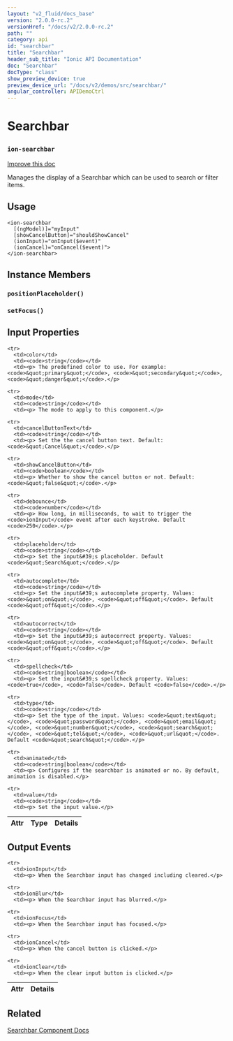 ```yaml
---
layout: "v2_fluid/docs_base"
version: "2.0.0-rc.2"
versionHref: "/docs/v2/2.0.0-rc.2"
path: ""
category: api
id: "searchbar"
title: "Searchbar"
header_sub_title: "Ionic API Documentation"
doc: "Searchbar"
docType: "class"
show_preview_device: true
preview_device_url: "/docs/v2/demos/src/searchbar/"
angular_controller: APIDemoCtrl 
---
```










<h1 class="api-title">
<a class="anchor" name="searchbar" href="#searchbar"></a>

Searchbar
<h3><code>ion-searchbar</code></h3>






</h1>

<a class="improve-v2-docs" href="http://github.com/driftyco/ionic/edit/master//Users/briandennis/Ionic/ionic/src/components/searchbar/searchbar.ts#L6">
Improve this doc
</a>






<p>Manages the display of a Searchbar which can be used to search or filter items.</p>




<!-- @usage tag -->

<h2><a class="anchor" name="usage" href="#usage"></a>Usage</h2>

<pre><code class="lang-html">&lt;ion-searchbar
  [(ngModel)]=&quot;myInput&quot;
  [showCancelButton]=&quot;shouldShowCancel&quot;
  (ionInput)=&quot;onInput($event)&quot;
  (ionCancel)=&quot;onCancel($event)&quot;&gt;
&lt;/ion-searchbar&gt;
</code></pre>




<!-- @property tags -->



<!-- instance methods on the class -->

<h2><a class="anchor" name="instance-members" href="#instance-members"></a>Instance Members</h2>

<div id="positionPlaceholder"></div>

<h3>
<a class="anchor" name="positionPlaceholder" href="#positionPlaceholder"></a>
<code>positionPlaceholder()</code>
  

</h3>












<div id="setFocus"></div>

<h3>
<a class="anchor" name="setFocus" href="#setFocus"></a>
<code>setFocus()</code>
  

</h3>











<!-- input methods on the class -->
<h2><a class="anchor" name="input-properties" href="#input-properties"></a>Input Properties</h2>
<table class="table param-table" style="margin:0;">
  <thead>
    <tr>
      <th>Attr</th>
      <th>Type</th>
      <th>Details</th>
    </tr>
  </thead>
  <tbody>
    
    <tr>
      <td>color</td>
      <td><code>string</code></td>
      <td><p> The predefined color to use. For example: <code>&quot;primary&quot;</code>, <code>&quot;secondary&quot;</code>, <code>&quot;danger&quot;</code>.</p>
</td>
    </tr>
    
    <tr>
      <td>mode</td>
      <td><code>string</code></td>
      <td><p> The mode to apply to this component.</p>
</td>
    </tr>
    
    <tr>
      <td>cancelButtonText</td>
      <td><code>string</code></td>
      <td><p> Set the the cancel button text. Default: <code>&quot;Cancel&quot;</code>.</p>
</td>
    </tr>
    
    <tr>
      <td>showCancelButton</td>
      <td><code>boolean</code></td>
      <td><p> Whether to show the cancel button or not. Default: <code>&quot;false&quot;</code>.</p>
</td>
    </tr>
    
    <tr>
      <td>debounce</td>
      <td><code>number</code></td>
      <td><p> How long, in milliseconds, to wait to trigger the <code>ionInput</code> event after each keystroke. Default <code>250</code>.</p>
</td>
    </tr>
    
    <tr>
      <td>placeholder</td>
      <td><code>string</code></td>
      <td><p> Set the input&#39;s placeholder. Default <code>&quot;Search&quot;</code>.</p>
</td>
    </tr>
    
    <tr>
      <td>autocomplete</td>
      <td><code>string</code></td>
      <td><p> Set the input&#39;s autocomplete property. Values: <code>&quot;on&quot;</code>, <code>&quot;off&quot;</code>. Default <code>&quot;off&quot;</code>.</p>
</td>
    </tr>
    
    <tr>
      <td>autocorrect</td>
      <td><code>string</code></td>
      <td><p> Set the input&#39;s autocorrect property. Values: <code>&quot;on&quot;</code>, <code>&quot;off&quot;</code>. Default <code>&quot;off&quot;</code>.</p>
</td>
    </tr>
    
    <tr>
      <td>spellcheck</td>
      <td><code>string|boolean</code></td>
      <td><p> Set the input&#39;s spellcheck property. Values: <code>true</code>, <code>false</code>. Default <code>false</code>.</p>
</td>
    </tr>
    
    <tr>
      <td>type</td>
      <td><code>string</code></td>
      <td><p> Set the type of the input. Values: <code>&quot;text&quot;</code>, <code>&quot;password&quot;</code>, <code>&quot;email&quot;</code>, <code>&quot;number&quot;</code>, <code>&quot;search&quot;</code>, <code>&quot;tel&quot;</code>, <code>&quot;url&quot;</code>. Default <code>&quot;search&quot;</code>.</p>
</td>
    </tr>
    
    <tr>
      <td>animated</td>
      <td><code>string|boolean</code></td>
      <td><p> Configures if the searchbar is animated or no. By default, animation is disabled.</p>
</td>
    </tr>
    
    <tr>
      <td>value</td>
      <td><code>string</code></td>
      <td><p> Set the input value.</p>
</td>
    </tr>
    
  </tbody>
</table>
<!-- output events on the class -->
<h2><a class="anchor" name="output-events" href="#output-events"></a>Output Events</h2>
<table class="table param-table" style="margin:0;">
  <thead>
    <tr>
      <th>Attr</th>
      <th>Details</th>
    </tr>
  </thead>
  <tbody>
    
    <tr>
      <td>ionInput</td>
      <td><p> When the Searchbar input has changed including cleared.</p>
</td>
    </tr>
    
    <tr>
      <td>ionBlur</td>
      <td><p> When the Searchbar input has blurred.</p>
</td>
    </tr>
    
    <tr>
      <td>ionFocus</td>
      <td><p> When the Searchbar input has focused.</p>
</td>
    </tr>
    
    <tr>
      <td>ionCancel</td>
      <td><p> When the cancel button is clicked.</p>
</td>
    </tr>
    
    <tr>
      <td>ionClear</td>
      <td><p> When the clear input button is clicked.</p>
</td>
    </tr>
    
  </tbody>
</table>




<!-- related link -->

<h2><a class="anchor" name="related" href="#related"></a>Related</h2>

<a href='/docs/v2/components#searchbar'>Searchbar Component Docs</a><!-- end content block -->


<!-- end body block -->

